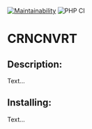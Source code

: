 [![Maintainability](https://api.codeclimate.com/v1/badges/3c3bd7eaeb50702ebde5/maintainability)](https://codeclimate.com/github/mxmilyasov/currency-converter/maintainability)
![PHP CI](https://github.com/mxmilyasov/currency-converter/workflows/PHP%20CI/badge.svg)
# CRNCNVRT

## Description:
Text...
## Installing:
Text...